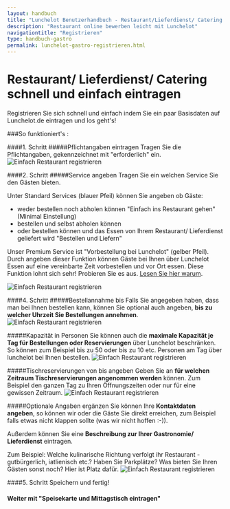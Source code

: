 ```yaml
---
layout: handbuch
title: "Lunchelot Benutzerhandbuch - Restaurant/Lieferdienst/ Catering registrieren"
description: "Restaurant online bewerben leicht mit Lunchelot"
navigationtitle: "Registrieren"
type: handbuch-gastro
permalink: lunchelot-gastro-registrieren.html
---
```


# Restaurant/ Lieferdienst/ Catering schnell und einfach eintragen
  
Registrieren Sie sich schnell und einfach indem Sie ein paar Basisdaten auf Lunchelot.de eintragen und los geht's!
  

###So funktioniert's :
  
####1. Schritt
#####Pflichtangaben eintragen
Tragen Sie die Pflichtangaben, gekennzeichnet mit "erforderlich" ein.
<img src="{{site.baseurl}}assets/gastro/basisdaten.png" alt="Einfach Restaurant registrieren" />
  
####2. Schritt
#####Service angeben
Tragen Sie ein welchen Service Sie den Gästen bieten. 
  
Unter Standard Services (blauer Pfeil) können Sie angeben ob Gäste: 
  
* weder bestellen noch abholen können "Einfach ins Restaurant gehen" (Minimal Einstellung)
* bestellen und selbst abholen können
* oder bestellen können und das Essen von Ihrem Restaurant/ Lieferdienst geliefert wird "Bestellen und Liefern"

Unser Premium Service ist "Vorbestellung bei Lunchelot" (gelber Pfeil). Durch angeben dieser Funktion können Gäste bei Ihnen über Lunchelot Essen auf eine vereinbarte Zeit vorbestellen und vor Ort essen. Diese Funktion lohnt sich sehr! Probieren Sie es aus. 
<a href="fehlt noch" target="_blank">Lesen Sie hier warum</a>.

<img src="{{site.baseurl}}assets/gastro/basisdaten.png" alt="Einfach Restaurant registrieren" />
  
####4. Schritt
#####Bestellannahme bis
Falls Sie angegeben haben, dass man bei Ihnen bestellen kann, können Sie optional auch angeben, __bis zu welcher Uhrzeit Sie Bestellungen annehmen__.
 <img src="{{site.baseurl}}assets/gastro/basisdaten3.png" alt="Einfach Restaurant registrieren" />
  
#####Kapazität in Personen
Sie können auch die __maximale Kapazität je Tag für Bestellungen oder Reservierungen__ über Lunchelot beschränken. So können zum Beispiel bis zu 50 oder bis zu 10 etc. Personen am Tag über lunchelot bei Ihnen bestellen.
 <img src="{{site.baseurl}}assets/gastro/basisdaten4.png" alt="Einfach Restaurant registrieren" />
   
#####Tischreservierungen von bis angeben
Geben Sie an __für welchen Zeitraum Tischreservierungen angenommen werden__ können. Zum Beispiel den ganzen Tag zu Ihren Öffnungszeiten oder nur für eine gewissen Zeitraum.
 <img src="{{site.baseurl}}assets/gastro/basisdaten5.png" alt="Einfach Restaurant registrieren" />
  
#####Optionale Angaben ergänzen
Sie können Ihre __Kontaktdaten angeben__, so können wir oder die Gäste Sie direkt erreichen, zum Beispiel falls etwas nicht klappen sollte (was wir nicht hoffen :-)). 
  
Außerdem können Sie eine __Beschreibung zur Ihrer Gastronomie/ Lieferdienst__ eintragen. 
  
Zum Beispiel: Welche kulinarische Richtung verfolgt ihr Restaurant - gutbürgerlich, iatlienisch etc.? Haben Sie Parkplätze? Was bieten Sie Ihren Gästen sonst noch? Hier ist Platz dafür.
 <img src="{{site.baseurl}}assets/gastro/basisdaten6.png" alt="Einfach Restaurant registrieren" />
   

####5. Schritt
Speichern und fertig!
  

#### Weiter mit "Speisekarte und Mittagstisch eintragen"




